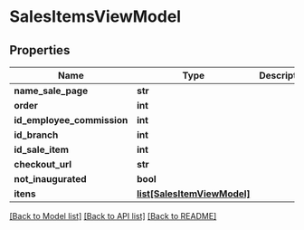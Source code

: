 # SalesItemsViewModel

## Properties
Name | Type | Description | Notes
------------ | ------------- | ------------- | -------------
**name_sale_page** | **str** |  | [optional] 
**order** | **int** |  | [optional] 
**id_employee_commission** | **int** |  | [optional] 
**id_branch** | **int** |  | [optional] 
**id_sale_item** | **int** |  | [optional] 
**checkout_url** | **str** |  | [optional] 
**not_inaugurated** | **bool** |  | [optional] 
**itens** | [**list[SalesItemViewModel]**](SalesItemViewModel.md) |  | [optional] 

[[Back to Model list]](../README.md#documentation-for-models) [[Back to API list]](../README.md#documentation-for-api-endpoints) [[Back to README]](../README.md)

